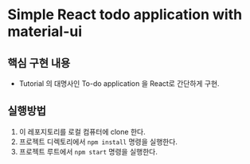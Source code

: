 # Simple React todo application with material-ui

## 핵심 구현 내용

- Tutorial 의 대명사인 To-do application 을 React로 간단하게 구현.

## 실행방법
1. 이 레포지토리를 로컬 컴퓨터에 clone 한다.
2. 프로젝트 디렉토리에서 `npm install` 명령을 실행한다.
3. 프로젝트 루트에서 `npm start` 명령을 실행한다.
